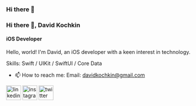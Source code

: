 ### Hi there 👋

### Hi there 👋, David Kochkin
#### iOS Developer
Hello, world! I'm David, an iOS developer with a keen interest in technology. 

Skills: Swift / UIKit / SwiftUI / Core Data 

- 📫 How to reach me: Email: davidkochkin@gmail.com 


[<img src='https://cdn.jsdelivr.net/npm/simple-icons@3.0.1/icons/linkedin.svg' alt='linkedin' height='40'>](https://www.linkedin.com/in/davidkochkin/)  [<img src='https://cdn.jsdelivr.net/npm/simple-icons@3.0.1/icons/instagram.svg' alt='instagram' height='40'>](https://www.instagram.com/kochkindavid/)  [<img src='https://cdn.jsdelivr.net/npm/simple-icons@3.0.1/icons/twitter.svg' alt='twitter' height='40'>](https://twitter.com/DavidKochkin)  

